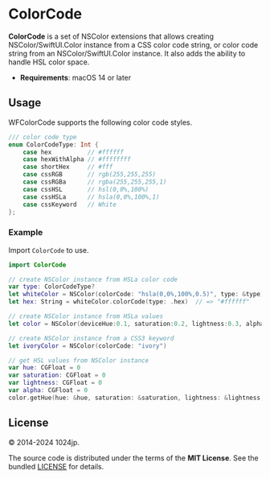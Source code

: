 
ColorCode
=============================

__ColorCode__ is a set of NSColor extensions that allows creating NSColor/SwiftUI.Color instance from a CSS color code string, or color code string from an NSColor/SwiftUI.Color instance. It also adds the ability to handle HSL color space.

* __Requirements__: macOS 14 or later



Usage
-----------------------------

WFColorCode supports the following color code styles.

```swift
/// color code type
enum ColorCodeType: Int {
    case hex          // #ffffff
    case hexWithAlpha // #ffffffff
    case shortHex     // #fff
    case cssRGB       // rgb(255,255,255)
    case cssRGBa      // rgba(255,255,255,1)
    case cssHSL       // hsl(0,0%,100%)
    case cssHSLa      // hsla(0,0%,100%,1)
    case cssKeyword   // White
};
```

### Example

Import `ColorCode` to use.

```swift
import ColorCode

// create NSColor instance from HSLa color code
var type: ColorCodeType?
let whiteColor = NSColor(colorCode: "hsla(0,0%,100%,0.5)", type: &type)
let hex: String = whiteColor.colorCode(type: .hex)  // => "#ffffff"

// create NSColor instance from HSLa values
let color = NSColor(deviceHue:0.1, saturation:0.2, lightness:0.3, alpha:1.0)

// create NSColor instance from a CSS3 keyword
let ivoryColor = NSColor(colorCode: "ivory")

// get HSL values from NSColor instance
var hue: CGFloat = 0
var saturation: CGFloat = 0
var lightness: CGFloat = 0
var alpha: CGFloat = 0
color.getHue(hue: &hue, saturation: &saturation, lightness: &lightness, alpha: &alpha)
```



License
-----------------------------

© 2014-2024 1024jp.

The source code is distributed under the terms of the __MIT License__. See the bundled [LICENSE](LICENSE) for details.
